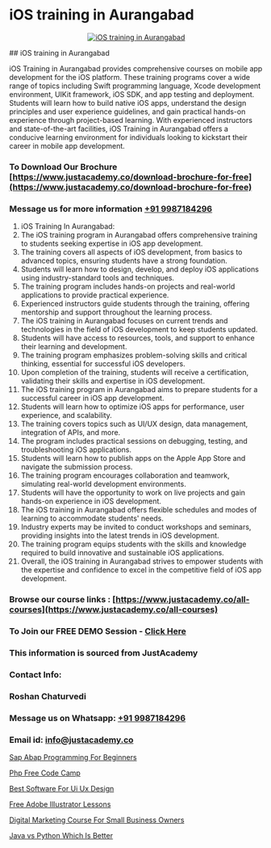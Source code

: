 # iOS training in Aurangabad

<p align="center">
  <a href="https://justacademy.co/course-detail/ios-training">
    <img src="https://justacademy.co/storage2/course_image/1676636008_course_image.webp" alt="iOS training in Aurangabad">
  </a>
</p>
## iOS training in Aurangabad

iOS Training in Aurangabad provides comprehensive courses on mobile app development for the iOS platform. These training programs cover a wide range of topics including Swift programming language, Xcode development environment, UIKit framework, iOS SDK, and app testing and deployment. Students will learn how to build native iOS apps, understand the design principles and user experience guidelines, and gain practical hands-on experience through project-based learning. With experienced instructors and state-of-the-art facilities, iOS Training in Aurangabad offers a conducive learning environment for individuals looking to kickstart their career in mobile app development.
### To Download Our Brochure [https://www.justacademy.co/download-brochure-for-free](https://www.justacademy.co/download-brochure-for-free)
### Message us for more information [+91 9987184296](https://api.whatsapp.com/send?phone=919987184296)
1) iOS Training In Aurangabad:
1) The iOS training program in Aurangabad offers comprehensive training to students seeking expertise in iOS app development.
2) The training covers all aspects of iOS development, from basics to advanced topics, ensuring students have a strong foundation.
3) Students will learn how to design, develop, and deploy iOS applications using industry-standard tools and techniques.
4) The training program includes hands-on projects and real-world applications to provide practical experience.
5) Experienced instructors guide students through the training, offering mentorship and support throughout the learning process.
6) The iOS training in Aurangabad focuses on current trends and technologies in the field of iOS development to keep students updated.
7) Students will have access to resources, tools, and support to enhance their learning and development.
8) The training program emphasizes problem-solving skills and critical thinking, essential for successful iOS developers.
9) Upon completion of the training, students will receive a certification, validating their skills and expertise in iOS development.
10) The iOS training program in Aurangabad aims to prepare students for a successful career in iOS app development.
11) Students will learn how to optimize iOS apps for performance, user experience, and scalability.
12) The training covers topics such as UI/UX design, data management, integration of APIs, and more.
13) The program includes practical sessions on debugging, testing, and troubleshooting iOS applications.
14) Students will learn how to publish apps on the Apple App Store and navigate the submission process.
15) The training program encourages collaboration and teamwork, simulating real-world development environments.
16) Students will have the opportunity to work on live projects and gain hands-on experience in iOS development.
17) The iOS training in Aurangabad offers flexible schedules and modes of learning to accommodate students' needs.
18) Industry experts may be invited to conduct workshops and seminars, providing insights into the latest trends in iOS development.
19) The training program equips students with the skills and knowledge required to build innovative and sustainable iOS applications.
20) Overall, the iOS training in Aurangabad strives to empower students with the expertise and confidence to excel in the competitive field of iOS app development.

### Browse our course links : [https://www.justacademy.co/all-courses](https://www.justacademy.co/all-courses) 
### To Join our FREE DEMO Session - [Click Here](https://www.justacademy.co/register-for-course-demo)


### This information is sourced from JustAcademy
### Contact Info:
### Roshan Chaturvedi
### Message us on Whatsapp: [+91 9987184296](https://api.whatsapp.com/send?phone=919987184296)
### Email id: [info@justacademy.co](mailto:info@justacademy.co)
                
[Sap Abap Programming For Beginners](https://www.linkedin.com/pulse/sap-abap-programming-beginners-justacademy-beangaluru-gbgce?trackingId=HFXC2IDNvzG6I12sEJe9sg%3D%3D&lipi=urn%3Ali%3Apage%3Ad_flagship3_company_admin%3BdtMOk%2FoJQbqjCxIYjkJm%2FA%3D%3D)

[Php Free Code Camp](https://www.linkedin.com/pulse/php-free-code-camp-justacademy-chennai-1js8f?trackingId=QbJanz9UIXlN%2FmwjgRxHkg%3D%3D&lipi=urn%3Ali%3Apage%3Ad_flagship3_company_admin%3BmbbduqyAR32m%2BKWos2V1hw%3D%3D)

[Best Software For Ui Ux Design](https://medium.com/@justacademytraining/best-software-for-ui-ux-design-251f84332fe9)

[Free Adobe Illustrator Lessons](https://medium.com/@justacademytraining/free-adobe-illustrator-lessons-bd664c91e1e0)

[Digital Marketing Course For Small Business Owners](https://justacademyin.github.io/justacademy/digital-marketing-course-for-small-business-owners)

[Java vs Python Which Is Better](https://justacademyin.github.io/justacademy/java-vs-python-which-is-better)

